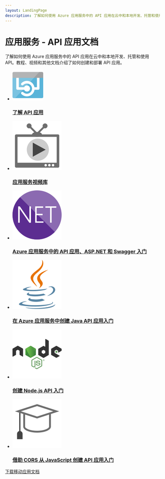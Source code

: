```yaml
---
layout: LandingPage
description: 了解如何使用 Azure 应用服务中的 API 应用在云中和本地开发、托管和使用 API。教程、视频和其他文档。
---
```


# 应用服务 - API 应用文档

了解如何使用 Azure 应用服务中的 API 应用在云中和本地开发、托管和使用 API。教程、视频和其他文档介绍了如何创建和部署 API 应用。

<ul class="panelContent cardsFTitle">
    <li><a href="/opsacndocsdemo/app-service-api/app-service-api-apps-why-best-platform">
<div class="cardSize"><div class="cardPadding"><div class="card"><div class="cardImageOuter"><div class="cardImage"><img src="media/index/app-service-api.svg" alt="" /></div></div><div class="cardText"><h3>了解 API 应用</h3></div></div></div>
        </div></a>
</li>
    <li><a href="https://azure.microsoft.com/documentation/videos/index/?services=app-service">
<div class="cardSize"><div class="cardPadding"><div class="card"><div class="cardImageOuter"><div class="cardImage"><img src="media/index/video-library.svg" alt="" /></div></div><div class="cardText"><h3>应用服务视频库</h3></div></div></div>
        </div></a>
</li>
    <li><a href="/opsacndocsdemo/app-service-api/app-service-api-dotnet-get-started">
<div class="cardSize"><div class="cardPadding"><div class="card"><div class="cardImageOuter"><div class="cardImage"><img src="media/index/dotnet.svg" alt="" /></div></div><div class="cardText"><h3>Azure 应用服务中的 API 应用、ASP.NET 和 Swagger 入门</h3></div></div></div>
        </div></a>
</li>
    <li><a href="/opsacndocsdemo/app-service-api/app-service-api-java-api-app">
<div class="cardSize"><div class="cardPadding"><div class="card"><div class="cardImageOuter"><div class="cardImage"><img src="media/index/java.svg" alt="" /></div></div><div class="cardText"><h3>在 Azure 应用服务中创建 Java API 应用入门</h3></div></div></div>
        </div></a>
</li>
    <li><a href="/opsacndocsdemo/app-service-api/app-service-api-nodejs-api-app">
<div class="cardSize"><div class="cardPadding"><div class="card"><div class="cardImageOuter"><div class="cardImage"><img src="media/index/nodejs.svg" alt="" /></div></div><div class="cardText"><h3>创建 Node.js API 入门</h3></div></div></div>
        </div></a>
</li>
    <li><a href="/opsacndocsdemo/app-service-api/app-service-api-cors-consume-javascript">
<div class="cardSize"><div class="cardPadding"><div class="card"><div class="cardImageOuter"><div class="cardImage"><img src="media/index/tutorial.svg" alt="" /></div></div><div class="cardText"><h3>借助 CORS 从 JavaScript 创建 API 应用入门</h3></div></div></div>
        </div></a>
</li>     
</ul>

<div class="downloadHolder"><a href="https://opbuildstorageprod.blob.core.windows.net/output-pdf-files/zh-cn/Azure.azure-documents/live/app-service-api.pdf">
<div class="img"></div>
        <div class="text">下载移动应用文档</div>
    </a>

</div>

<!---HONumber=Mooncake_0220_2017-->